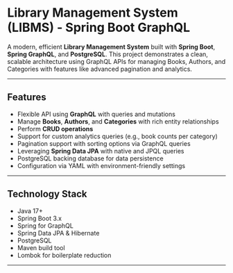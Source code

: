 # Library Management System (LIBMS) - Spring Boot GraphQL

A modern, efficient **Library Management System** built with **Spring Boot**, **Spring GraphQL**, and **PostgreSQL**. This project demonstrates a clean, scalable architecture using GraphQL APIs for managing Books, Authors, and Categories with features like advanced pagination and analytics.

---

## Features

- Flexible API using **GraphQL** with queries and mutations
- Manage **Books**, **Authors**, and **Categories** with rich entity relationships
- Perform **CRUD operations**
- Support for custom analytics queries (e.g., book counts per category)
- Pagination support with sorting options via GraphQL queries
- Leveraging **Spring Data JPA** with native and JPQL queries
- PostgreSQL backing database for data persistence
- Configuration via YAML with environment-friendly settings

---

## Technology Stack

- Java 17+
- Spring Boot 3.x
- Spring for GraphQL
- Spring Data JPA & Hibernate
- PostgreSQL
- Maven build tool
- Lombok for boilerplate reduction

---


